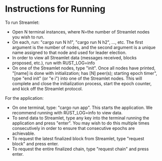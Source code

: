# Instructions for Running

To run Streamlet: 
- Open N terminal instances, where N=the number of Streamlet nodes you wish to run.
- On each, run: "cargo run N h1", "cargo run N h2", ..., etc. The first argument is the number of nodes, and the second argument is a unique name assigned to that node and used for leader election. 
- In order to view all Streamlet data (messages received, blocks proposed, etc.), run with RUST_LOG=info
- On one of the Streamlet nodes, type "init". Once all nodes have printed, "\[name\] is done with initialization; has \[N\] peer(s); starting epoch timer", type "end init" (or "e i") into one of the Streamlet nodes. This will complete and close the initialization process, start the epoch counter, and kick off the Streamlet protocol. 

For the application: 
- On one terminal, type: "cargo run app". This starts the application. We recommend running with RUST_LOG=info to view data.
- To send data to Streamlet, type any key into the terminal running the application and press "enter". You may wish to do this multiple times consecutively in order to ensure that consecutive epochs are achievable. 
- To request the latest finalized block from Streamlet, type "request block" and press enter. 
- To request the entire finalized chain, type "request chain" and press enter. 
